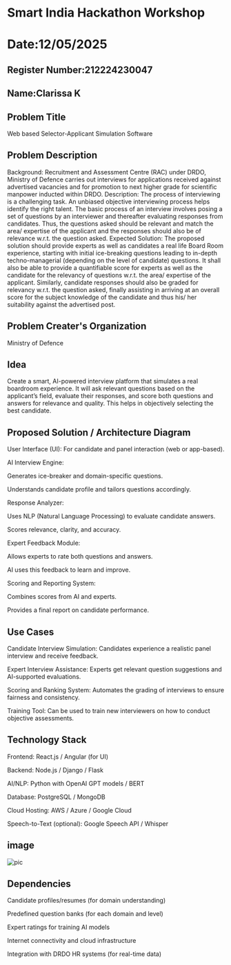 # Smart India Hackathon Workshop
# Date:12/05/2025
## Register Number:212224230047
## Name:Clarissa K
## Problem Title
Web based Selector-Applicant Simulation Software
## Problem Description
Background: Recruitment and Assessment Centre (RAC) under DRDO, Ministry of Defence carries out interviews for applications received against advertised vacancies and for promotion to next higher grade for scientific manpower inducted within DRDO. Description: The process of interviewing is a challenging task. An unbiased objective interviewing process helps identify the right talent. The basic process of an interview involves posing a set of questions by an interviewer and thereafter evaluating responses from candidates. Thus, the questions asked should be relevant and match the area/ expertise of the applicant and the responses should also be of relevance w.r.t. the question asked. Expected Solution: The proposed solution should provide experts as well as candidates a real life Board Room experience, starting with initial ice-breaking questions leading to in-depth techno-managerial (depending on the level of candidate) questions. It shall also be able to provide a quantifiable score for experts as well as the candidate for the relevancy of questions w.r.t. the area/ expertise of the applicant. Similarly, candidate responses should also be graded for relevancy w.r.t. the question asked, finally assisting in arriving at an overall score for the subject knowledge of the candidate and thus his/ her suitability against the advertised post.

## Problem Creater's Organization
Ministry of Defence

## Idea

Create a smart, AI-powered interview platform that simulates a real boardroom experience. It will ask relevant questions based on the applicant’s field, evaluate their responses, and score both questions and answers for relevance and quality. This helps in objectively selecting the best candidate.

## Proposed Solution / Architecture Diagram
User Interface (UI): For candidate and panel interaction (web or app-based).

AI Interview Engine:

Generates ice-breaker and domain-specific questions.

Understands candidate profile and tailors questions accordingly.

Response Analyzer:

Uses NLP (Natural Language Processing) to evaluate candidate answers.

Scores relevance, clarity, and accuracy.

Expert Feedback Module:

Allows experts to rate both questions and answers.

AI uses this feedback to learn and improve.

Scoring and Reporting System:

Combines scores from AI and experts.

Provides a final report on candidate performance.

## Use Cases
Candidate Interview Simulation:
Candidates experience a realistic panel interview and receive feedback.

Expert Interview Assistance:
Experts get relevant question suggestions and AI-supported evaluations.

Scoring and Ranking System:
Automates the grading of interviews to ensure fairness and consistency.

Training Tool:
Can be used to train new interviewers on how to conduct objective assessments.


## Technology Stack
Frontend: React.js / Angular (for UI)

Backend: Node.js / Django / Flask

AI/NLP: Python with OpenAI GPT models / BERT

Database: PostgreSQL / MongoDB

Cloud Hosting: AWS / Azure / Google Cloud

Speech-to-Text (optional): Google Speech API / Whisper
## image
  ![pic](https://github.com/user-attachments/assets/265014d9-8461-47ad-b5a1-68342b70f33b)

## Dependencies
Candidate profiles/resumes (for domain understanding)

Predefined question banks (for each domain and level)

Expert ratings for training AI models

Internet connectivity and cloud infrastructure

Integration with DRDO HR systems (for real-time data)
